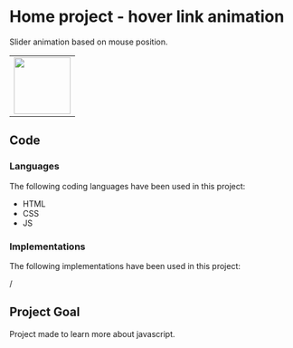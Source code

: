# Home project - hover link animation

Slider animation based on mouse position.

<table>
  <tr>
    <td><img src="https://user-images.githubusercontent.com/113902874/222854224-d1525738-cce0-4576-ae8c-89a1ccfdf0ab.png" height="100px"></td>
  </tr>
</table>

## Code

### Languages

The following coding languages have been used in this project:

- HTML
- CSS
- JS

### Implementations

The following implementations have been used in this project:

/

## Project Goal
Project made to learn more about javascript.